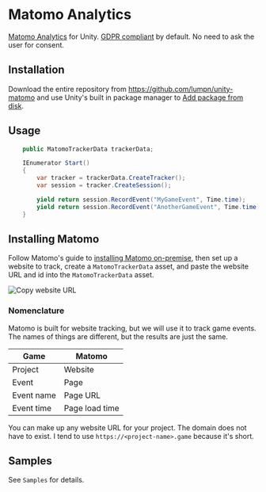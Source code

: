 # Matomo Analytics
[Matomo Analytics](https://matomo.org) for Unity. [GDPR compliant](https://matomo.org/gdpr-analytics/) by default. No need to ask the user for consent.

## Installation
Download the entire repository from https://github.com/lumpn/unity-matomo and use Unity's built in package manager to [Add package from disk](https://docs.unity3d.com/Manual/upm-ui-local.html).

## Usage
```csharp
    public MatomoTrackerData trackerData;

    IEnumerator Start()
    {
        var tracker = trackerData.CreateTracker();
        var session = tracker.CreateSession();

        yield return session.RecordEvent("MyGameEvent", Time.time);
        yield return session.RecordEvent("AnotherGameEvent", Time.time);
    }
```

## Installing Matomo
Follow Matomo's guide to [installing Matomo on-premise](https://matomo.org/faq/on-premise/installing-matomo/), then set up a website to track, create a `MatomoTrackerData` asset, and paste the website URL and id into the `MatomoTrackerData` asset.

![Copy website URL](https://static.matomo.org/wp-content/uploads/2008/11/6-setup-website1.png)

### Nomenclature
Matomo is built for website tracking, but we will use it to track game events. The names of things are different, but the results are just the same.

| Game | Matomo |
|------|--------|
| Project | Website |
| Event | Page |
| Event name | Page URL |
| Event time | Page load time |

You can make up any website URL for your project. The domain does not have to exist. I tend to use `https://<project-name>.game` because it's short.

## Samples
See `Samples` for details.
